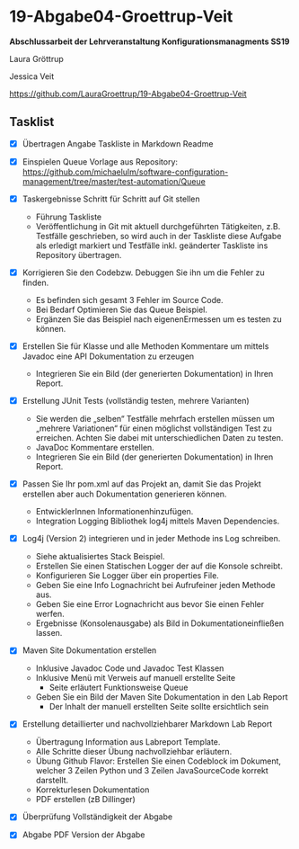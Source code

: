 ﻿# 19-Abgabe04-Groettrup-Veit #

**Abschlussarbeit der Lehrveranstaltung Konfigurationsmanagments SS19**

Laura Gröttrup

Jessica Veit

https://github.com/LauraGroettrup/19-Abgabe04-Groettrup-Veit


## Tasklist ##

- [X] Übertragen Angabe Taskliste in Markdown Readme

- [X] Einspielen  Queue Vorlage aus Repository: https://github.com/michaelulm/software-configuration-management/tree/master/test-automation/Queue

- [X]  Taskergebnisse Schritt für Schritt auf Git stellen
    - Führung Taskliste 
    - Veröffentlichung in Git mit aktuell durchgeführten Tätigkeiten, z.B. Testfälle geschrieben, so wird auch in der Taskliste diese Aufgabe als erledigt markiert und Testfälle inkl. geänderter Taskliste ins Repository übertragen.

- [X] Korrigieren Sie den Codebzw. Debuggen Sie ihn um die Fehler zu finden.
    - Es befinden sich gesamt 3 Fehler im Source Code.
    - Bei Bedarf Optimieren Sie das Queue Beispiel.
    - Ergänzen Sie das Beispiel nach eigenenErmessen um es testen zu können.

- [X] Erstellen  Sie  für  Klasse  und  alle  Methoden  Kommentare  um  mittels  Javadoc  eine  API Dokumentation zu erzeugen
    - Integrieren Sie ein Bild (der generierten Dokumentation) in Ihren Report.
 
- [X] Erstellung JUnit Tests (vollständig testen, mehrere Varianten)
    - Sie werden die „selben“ Testfälle mehrfach erstellen müssen um „mehrere Variationen“ für einen möglichst vollständigen  Test zu  erreichen. Achten  Sie dabei mit unterschiedlichen Daten zu testen.
    - JavaDoc Kommentare erstellen.
    - Integrieren Sie ein Bild (der generierten Dokumentation) in Ihren Report.

- [X] Passen Sie Ihr pom.xml auf das Projekt an, damit Sie das Projekt erstellen aber auch Dokumentation generieren können.
    - EntwicklerInnen Informationenhinzufügen.
    - Integration Logging Bibliothek log4j mittels Maven Dependencies.

- [X] Log4j (Version 2) integrieren und in jeder Methode ins Log schreiben.
    - Siehe aktualisiertes Stack Beispiel.
    - Erstellen Sie einen Statischen Logger der auf die Konsole schreibt.
    - Konfigurieren Sie Logger über ein properties File.
    - Geben Sie eine Info Lognachricht bei Aufrufeiner jeden Methode aus.
    - Geben Sie eine Error Lognachricht aus bevor Sie einen Fehler werfen.
    - Ergebnisse (Konsolenausgabe) als Bild in Dokumentationeinfließen lassen.

- [X] Maven Site Dokumentation erstellen
    - Inklusive Javadoc Code und Javadoc Test Klassen
    - Inklusive Menü mit Verweis auf manuell erstellte Seite
    	- Seite erläutert Funktionsweise Queue
    - Geben Sie ein Bild der Maven Site Dokumentation in den Lab Report
    	- Der Inhalt der manuell erstellten Seite sollte ersichtlich sein
    
- [X] Erstellung detaillierter und nachvollziehbarer Markdown Lab Report
    - Übertragung Information aus Labreport Template.
    - Alle Schritte dieser Übung nachvollziehbar erläutern.
    - Übung Github Flavor: Erstellen Sie einen Codeblock im Dokument, welcher 3 Zeilen Python und 3 Zeilen JavaSourceCode korrekt darstellt.
    - Korrekturlesen Dokumentation
    - PDF erstellen (zB Dillinger)

- [X] Überprüfung Vollständigkeit der Abgabe

- [X] Abgabe PDF Version der Abgabe

